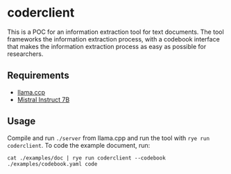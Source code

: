 # coderclient

This is a POC for an information extraction tool for text documents. The tool
frameworks the information extraction process, with a codebook interface that
makes the information extraction process as easy as possible for researchers.

## Requirements

* [llama.ccp](https://github.com/ggerganov/llama.cpp)
* [Mistral Instruct 7B](https://huggingface.co/TheBloke/Mistral-7B-Instruct-v0.2-GGUF)

## Usage

Compile and run `./server` from llama.cpp and run the tool with `rye run coderclient`.
To code the example document, run:
```
cat ./examples/doc | rye run coderclient --codebook ./examples/codebook.yaml code
```
